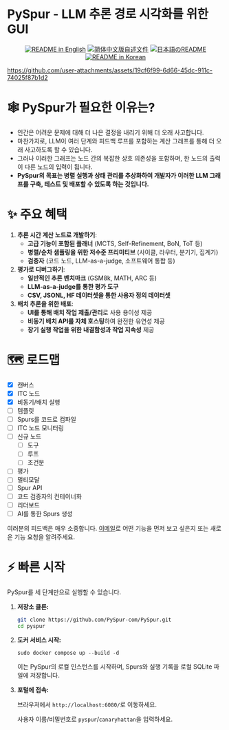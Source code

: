 # PySpur - LLM 추론 경로 시각화를 위한 GUI

<p align="center">
  <a href="./README.md"><img alt="README in English" src="https://img.shields.io/badge/English-blue"></a>
  <a href="./README_CN.md"><img alt="简体中文版自述文件" src="https://img.shields.io/badge/简体中文-blue"></a>
  <a href="./README_JA.md"><img alt="日本語のREADME" src="https://img.shields.io/badge/日本語-blue"></a>
  <a href="./README_KR.md"><img alt="README in Korean" src="https://img.shields.io/badge/한국어-blue"></a>
</p>


https://github.com/user-attachments/assets/19cf6f99-6d66-45dc-911c-74025f87b1d2

# 🕸️ PySpur가 필요한 이유는?

* 인간은 어려운 문제에 대해 더 나은 결정을 내리기 위해 더 오래 사고합니다.
* 마찬가지로, LLM이 여러 단계와 피드백 루프를 포함하는 계산 그래프를 통해 더 오래 사고하도록 할 수 있습니다.
* 그러나 이러한 그래프는 노드 간의 복잡한 상호 의존성을 포함하며, 한 노드의 출력이 다른 노드의 입력이 됩니다.
* **PySpur의 목표는 병렬 실행과 상태 관리를 추상화하여 개발자가 이러한 LLM 그래프를 구축, 테스트 및 배포할 수 있도록 하는 것입니다.**

# ✨ 주요 혜택

1. **추론 시간 계산 노드로 개발하기**:
    * **고급 기능이 포함된 플래너** (MCTS, Self-Refinement, BoN, ToT 등)
    * **병렬/순차 샘플링을 위한 저수준 프리미티브** (사이클, 라우터, 분기기, 집계기)
    * **검증자** (코드 노드, LLM-as-a-judge, 소프트웨어 통합 등)
2. **평가로 디버그하기**:
    * **일반적인 추론 벤치마크** (GSM8k, MATH, ARC 등)
    * **LLM-as-a-judge를 통한 평가 도구**
    * **CSV, JSONL, HF 데이터셋을 통한 사용자 정의 데이터셋**
3. **배치 추론을 위한 배포**:
    * **UI를 통해 배치 작업 제출/관리**로 사용 용이성 제공
    * **비동기 배치 API를 자체 호스팅**하여 완전한 유연성 제공
    * **장기 실행 작업을 위한 내결함성과 작업 지속성** 제공

# 🗺️ 로드맵

- [X] 캔버스
- [X] ITC 노드
- [X] 비동기/배치 실행
- [ ] 템플릿
- [ ] Spurs를 코드로 컴파일
- [ ] ITC 노드 모니터링
- [ ] 신규 노드
    - [ ] 도구
    - [ ] 루프
    - [ ] 조건문
- [ ] 평가
- [ ] 멀티모달
- [ ] Spur API
- [ ] 코드 검증자의 컨테이너화
- [ ] 리더보드
- [ ] AI를 통한 Spurs 생성

여러분의 피드백은 매우 소중합니다.
[이메일](mailto:founders@pyspur.dev?subject=Feature%20Request&body=I%20want%20this%20feature%3Ai)로 어떤 기능을 먼저 보고 싶은지 또는 새로운 기능 요청을 알려주세요.

# ⚡ 빠른 시작

PySpur를 세 단계만으로 실행할 수 있습니다.

1. **저장소 클론:**
    ```sh
    git clone https://github.com/PySpur-com/PySpur.git
    cd pyspur
    ```

2. **도커 서비스 시작:**

    ```sudo docker compose up --build -d```

    이는 PySpur의 로컬 인스턴스를 시작하며, Spurs와 실행 기록을 로컬 SQLite 파일에 저장합니다.

3. **포털에 접속:**

    브라우저에서 `http://localhost:6080/`로 이동하세요.

    사용자 이름/비밀번호로 `pyspur`/`canaryhattan`을 입력하세요.
